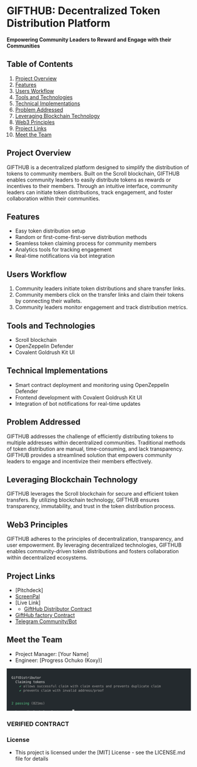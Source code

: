 # GIFTHUB: Decentralized Token Distribution Platform

**Empowering Community Leaders to Reward and Engage with their Communities**

## Table of Contents
1. [Project Overview](#project-overview)
2. [Features](#features)
3. [Users Workflow](#users-workflow)
4. [Tools and Technologies](#tools-and-technologies)
5. [Technical Implementations](#technical-implementations)
6. [Problem Addressed](#problem-addressed)
7. [Leveraging Blockchain Technology](#leveraging-blockchain-technology)
8. [Web3 Principles](#web3-principles)
9. [Project Links](#project-links)
10. [Meet the Team](#meet-the-team)

## Project Overview
GIFTHUB is a decentralized platform designed to simplify the distribution of tokens to community members. Built on the Scroll blockchain, GIFTHUB enables community leaders to easily distribute tokens as rewards or incentives to their members. Through an intuitive interface, community leaders can initiate token distributions, track engagement, and foster collaboration within their communities.

## Features
- Easy token distribution setup
- Random or first-come-first-serve distribution methods
- Seamless token claiming process for community members
- Analytics tools for tracking engagement
- Real-time notifications via bot integration

## Users Workflow
1. Community leaders initiate token distributions and share transfer links.
2. Community members click on the transfer links and claim their tokens by connecting their wallets.
3. Community leaders monitor engagement and track distribution metrics.

## Tools and Technologies
- Scroll blockchain
- OpenZeppelin Defender
- Covalent Goldrush Kit UI

## Technical Implementations
- Smart contract deployment and monitoring using OpenZeppelin Defender
- Frontend development with Covalent Goldrush Kit UI
- Integration of bot notifications for real-time updates

## Problem Addressed
GIFTHUB addresses the challenge of efficiently distributing tokens to multiple addresses within decentralized communities. Traditional methods of token distribution are manual, time-consuming, and lack transparency. GIFTHUB provides a streamlined solution that empowers community leaders to engage and incentivize their members effectively.

## Leveraging Blockchain Technology
GIFTHUB leverages the Scroll blockchain for secure and efficient token transfers. By utilizing blockchain technology, GIFTHUB ensures transparency, immutability, and trust in the token distribution process.

## Web3 Principles
GIFTHUB adheres to the principles of decentralization, transparency, and user empowerment. By leveraging decentralized technologies, GIFTHUB enables community-driven token distributions and fosters collaboration within decentralized ecosystems.

## Project Links
- [Pitchdeck]
- [ScreenPal]()
- [Live Link]
- - [GiftHub Distributor Contract](https://sepolia.scrollscan.dev/address/0xf8b9EEf08768Ec9713730dFc8067F4D027D3f2bE)
- [GiftHub factory Contract](https://sepolia.scrollscan.dev/address/0x92426b92c6573d13F9E6Bbf67605dc671734630B)
- [Telegram Community/Bot](https://t.me/+U9eqMVyhEYY2MWZk)

## Meet the Team
- Project Manager: [Your Name]
- Engineer: [Progress Ochuko (Koxy)]


![Hub contract Test](./Contract/image/Gifthub.png)





### VERIFIED CONTRACT

### License
- This project is licensed under the [MIT] License - see the LICENSE.md file for details

